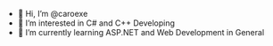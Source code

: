 - 👋 Hi, I’m @caroexe
- 👀 I’m interested in C# and C++ Developing
- 🌱 I’m currently learning ASP.NET and Web Development in General

<!---
caroexe/caroexe is a ✨ special ✨ repository because its `README.md` (this file) appears on your GitHub profile.
You can click the Preview link to take a look at your changes.
--->
